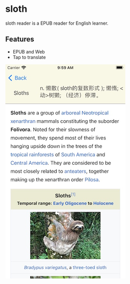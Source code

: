 # sloth

sloth reader is a EPUB reader for English learner.

## Features
- EPUB and Web
- Tap to translate

![POC](poc.jpg "POC")